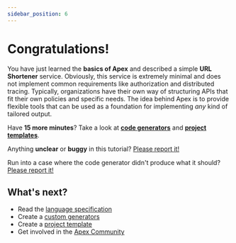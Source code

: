 ```yaml
---
sidebar_position: 6
---
```


# Congratulations!

You have just learned the **basics of Apex** and described a simple **URL Shortener** service. Obviously, this service is extremely minimal and does not implement common requirements like authorization and distributed tracing. Typically, organizations have their own way of structuring APIs that fit their own policies and specific needs. The idea behind Apex is to provide flexible tools that can be used as a foundation for implementing *any* kind of tailored output.

Have **15 more minutes**? Take a look at **[code generators](/docs/customization/custom-generators)** and **[project templates](/docs/customization/project-templates)**.

Anything **unclear** or **buggy** in this tutorial? [Please report it!](https://github.com/apexlang/apexlang.io/issues)

Run into a case where the code generator didn't produce what it should? [Please report it!](https://github.com/apexlang/codegen/issues)

## What's next?

- Read the [language  specification](/docs/specification)
- Create a [custom generators](/docs/customization/custom-generators)
- Create a [project template](/docs/customization/project-templates)
- Get involved in the [Apex Community](https://apexlang.io/community/support)
